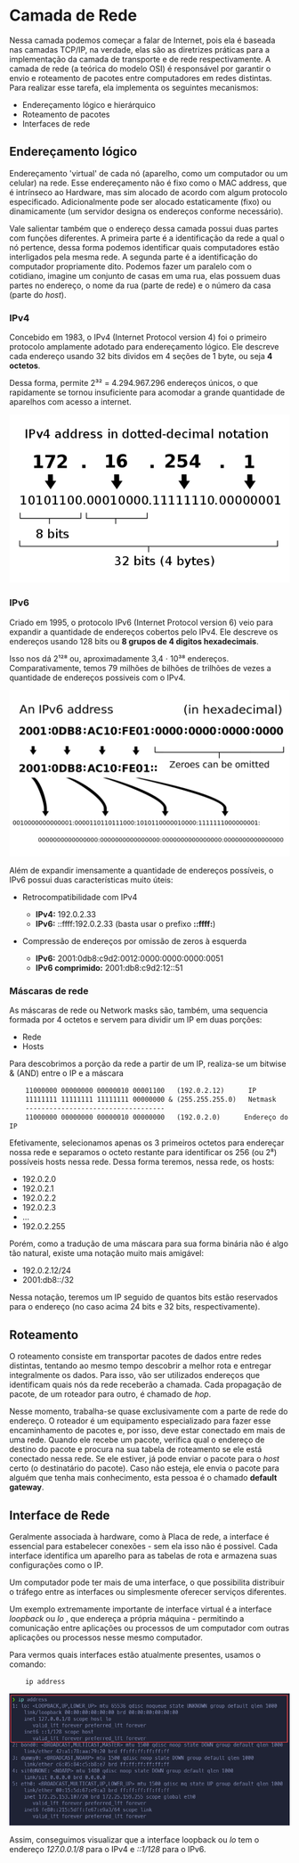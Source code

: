 # Camada de Rede

Nessa camada podemos começar a falar de Internet, pois ela é baseada
nas camadas TCP/IP, na verdade, elas são as diretrizes práticas para a
implementação da camada de transporte e de rede respectivamente. A
camada de rede (a teórica do modelo OSI) é responsável por garantir o
envio e roteamento de pacotes entre computadores em redes distintas.
Para realizar esse tarefa, ela implementa os seguintes mecanismos:

-	Endereçamento lógico e hierárquico
-	Roteamento de pacotes
-	Interfaces de rede

## Endereçamento lógico

Endereçamento 'virtual' de cada nó (aparelho, como um computador ou um
celular) na rede. Esse endereçamento não é fixo como o MAC address, que
é intrínseco ao Hardware, mas sim alocado de acordo com algum protocolo
especificado. Adicionalmente pode ser alocado estaticamente (fixo) ou
dinamicamente (um servidor designa os endereços conforme necessário).

Vale salientar também que o endereço dessa camada possui duas partes com
funções diferentes. A primeira parte é a identificação da rede a qual
o nó pertence, dessa forma podemos identificar quais computadores estão
interligados pela mesma rede. A segunda parte é a identificação do
computador propriamente dito. Podemos fazer um paralelo com o cotidiano,
imagine um conjunto de casas em uma rua, elas possuem duas partes no
endereço, o nome da rua (parte de rede) e o número da casa (parte do
*host*).

### IPv4

Concebido em 1983, o IPv4 (Internet Protocol version 4) foi o primeiro
protocolo amplamente adotado para endereçamento lógico. Ele descreve cada
endereço usando 32 bits dividos em 4 seções de 1 byte, ou seja **4 octetos**. 

Dessa forma, permite 2³² = 4.294.967.296 endereços únicos, o que rapidamente se
tornou insuficiente para acomodar a grande quantidade de aparelhos com acesso a
internet. 

![Exemplo de endereço IPv4](img/IPv4-example.png)

### IPv6

Criado em 1995, o protocolo IPv6 (Internet Protocol version 6) veio para
expandir a quantidade de endereços cobertos pelo IPv4. Ele descreve os
endereços usando 128 bits ou **8 grupos de 4 digitos hexadecimais**. 

Isso nos dá 2¹²⁸ ou, aproximadamente 3,4 ⋅ 10³⁸ endereços. Comparativamente,
temos 79 milhões de bilhões de trilhões de vezes a quantidade de endereços
possiveis com o IPv4.

![Exemplo de endereço IPv6](img/IPv6-example.png)

Além de expandir imensamente a quantidade de endereços possíveis, o IPv6
possui duas características muito úteis:

-	Retrocompatibilidade com IPv4
	-	**IPv4:** 192.0.2.33
	-	**IPv6:** ::ffff:192.0.2.33  (basta usar o prefixo **::ffff:**)

-	Compressão de endereços por omissão de zeros à esquerda
	-	**IPv6:** 2001:0db8:c9d2:0012:0000:0000:0000:0051
	-	**IPv6 comprimido:** 2001:db8:c9d2:12::51

### Máscaras de rede

As máscaras de rede ou Network masks são, também, uma sequencia formada
por 4 octetos e servem para dividir um IP em duas porções:

-	Rede
-	Hosts

Para descobrimos a porção da rede a partir de um IP, realiza-se um bitwise
& (AND) entre o IP e a máscara

```
	11000000 00000000 00000010 00001100   (192.0.2.12)      IP
	11111111 11111111 11111111 00000000 & (255.255.255.0)   Netmask
	-----------------------------------
	11000000 00000000 00000010 00000000   (192.0.2.0)      Endereço do IP
 ``` 

Efetivamente, selecionamos apenas os 3 primeiros octetos para endereçar nossa
rede e separamos o octeto restante para identificar os 256 (ou 2⁸) possíveis
hosts nessa rede. Dessa forma teremos, nessa rede, os hosts:

-	192.0.2.0
-	192.0.2.1
-	192.0.2.2
-	192.0.2.3
-	...
-	192.0.2.255

Porém, como a tradução de uma máscara para sua forma binária não é algo tão
natural, existe uma notação muito mais amigável:

-	192.0.2.12/24
-	2001:db8::/32

Nessa notação, teremos um IP seguido de quantos bits estão reservados para
o endereço (no caso acima 24 bits e 32 bits, respectivamente).

## Roteamento

O roteamento consiste em transportar pacotes de dados entre redes distintas,
tentando ao mesmo tempo descobrir a melhor rota e entregar integralmente os
dados. Para isso, vão ser utilizados endereços que identificam quais nós da
rede receberão a chamada. Cada propagação de pacote, de um roteador para
outro, é chamado de _hop_.

Nesse momento, trabalha-se quase exclusivamente com a parte de rede do
endereço. O roteador é um equipamento especializado para fazer esse
encaminhamento de pacotes e, por isso, deve estar conectado em mais de
uma rede. Quando ele recebe um pacote, verifica qual o endereço de destino
do pacote e procura na sua tabela de roteamento se ele está conectado nessa
rede. Se ele estiver, já pode enviar o pacote para o *host* certo (o
destinatário do pacote). Caso não esteja, ele envia o pacote para alguém
que tenha mais conhecimento, esta pessoa é o chamado **default gateway**.

<!-- Inserir imagem / gif aqui! -->

## Interface de Rede

Geralmente associada à hardware, como à Placa de rede, a interface é
essencial para estabelecer conexões - sem ela isso não é possivel. Cada
interface identifica um aparelho para as tabelas de rota e armazena suas
configurações como o IP. 

Um computador pode ter mais de uma interface, o que possibilita distribuir
o tráfego entre as interfaces ou simplesmente oferecer serviços diferentes.

Um exemplo extremamente importante de interface virtual é a interface
_loopback_ ou _lo_ , que endereça a própria máquina - permitindo a
comunicação entre aplicações ou processos de um computador com outras
aplicações ou processos nesse mesmo computador.

Para vermos quais interfaces estão atualmente presentes, usamos o comando:
				
```
	ip address
```

![listando as interfaces](img/loopback_highlighted.png)

Assim, conseguimos visualizar que a interface loopback ou _lo_ tem o endereço
_127.0.0.1/8_ para o IPv4 e _::1/128_ para o IPv6.
